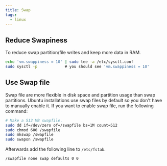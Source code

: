 ```yaml
---
title: Swap
tags:
  - linux
---
```


## Reduce Swapiness

To reduce swap partition/file writes and keep more data in RAM.

```sh
echo 'vm.swappiness = 10' | sudo tee -a /etc/sysctl.conf
sudo sysctl -p            # you should see 'vm.swappiness = 10'
```
## Use Swap file

Swap file are more flexible in disk space and partition usage than swap partitions. Ubuntu installations use swap files by default so you don't have to manually enable it. If you want to enable swap file, run the following command:

```sh
# Make a 512 MB swapfile.
sudo dd if=/dev/zero of=/swapfile bs=1M count=512
sudo chmod 600 /swapfile
sudo mkswap /swapfile
sudo swapon /swapfile
```

Afterwards add the following line to `/etc/fstab`.

```txt title=/etc/fstab
/swapfile none swap defaults 0 0
```